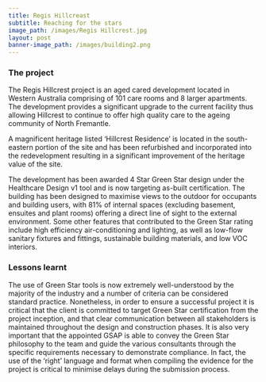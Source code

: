 ```yaml
---
title: Regis Hillcreast
subtitle: Reaching for the stars
image_path: /images/Regis Hillcrest.jpg
layout: post
banner-image_path: /images/building2.png
---
```



### The project

The Regis Hillcrest project is an aged cared development located in Western Australia comprising of 101 care rooms and 8 larger apartments. The development provides a significant upgrade to the current facility thus allowing Hillcrest to continue to offer high quality care to the ageing community of North Fremantle.

A magnificent heritage listed ‘Hillcrest Residence’ is located in the south-eastern portion of the site and has been refurbished and incorporated into the redevelopment resulting in a significant improvement of the heritage value of the site.

The development has been awarded 4 Star Green Star design under the Healthcare Design v1 tool and is now targeting as-built certification. The building has been designed to maximise views to the outdoor for occupants and building users, with 81% of internal spaces (excluding basement, ensuites and plant rooms) offering a direct line of sight to the external environment. Some other features that contributed to the Green Star rating include high efficiency air-conditioning and lighting, as well as low-flow sanitary fixtures and fittings, sustainable building materials, and low VOC interiors.

### Lessons learnt

The use of Green Star tools is now extremely well-understood by the majority of the industry and a number of criteria can be considered standard practice. Nonetheless, in order to ensure a successful project it is critical that the client is committed to target Green Star certification from the project inception, and that clear communication between all stakeholders is maintained throughout the design and construction phases. It is also very important that the appointed GSAP is able to convey the Green Star philosophy to the team and guide the various consultants through the specific requirements necessary to demonstrate compliance. In fact, the use of the ‘right’ language and format when compiling the evidence for the project is critical to minimise delays during the submission process.